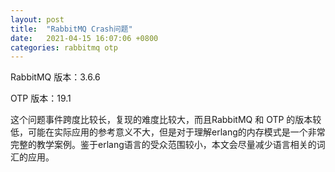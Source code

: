 ```yaml
---
layout: post
title:  "RabbitMQ Crash问题"
date:   2021-04-15 16:07:06 +0800
categories: rabbitmq otp
---
```

RabbitMQ 版本：3.6.6

OTP 版本：19.1

这个问题事件跨度比较长，复现的难度比较大，而且RabbitMQ 和 OTP 的版本较低，可能在实际应用的参考意义不大，但是对于理解erlang的内存模式是一个非常完整的教学案例。鉴于erlang语言的受众范围较小，本文会尽量减少语言相关的词汇的应用。
